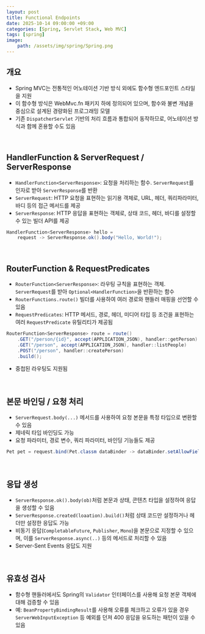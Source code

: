 ```yaml
---
layout: post
title: Functional Endpoints
date: 2025-10-14 09:00:00 +09:00
categories: [Spring, Servlet Stack, Web MVC]
tags: [spring]
image:
    path: /assets/img/spring/Spring.png
---
```


## 개요

- Spring MVC는 전통적인 어노테이션 기반 방식 외에도 함수형 엔드포인트 스타일을 지원
- 이 함수형 방식은 WebMvc.fn 패키지 하에 정의되어 있으며, 함수와 불변 개념을 중심으로 설계된 경량화된 프로그래밍 모델
- 기존 `DispatcherServlet` 기반의 처리 흐름과 통합되어 동작하므로, 어노테이션 방식과 함께 혼용할 수도 있음

<br>

## HandlerFunction & ServerRequest / ServerResponse

- `HandlerFunction<ServerResponse>`: 요청을 처리하는 함수. `ServerRequest`를 인자로 받아 `ServerResponse`를 반환
- `ServerRequest`: HTTP 요청을 표현하는 읽기용 객체로, URL, 헤더, 쿼리파라미터, 바디 등의 접근 메서드를 제공
- `ServerResponse`: HTTP 응답을 표현하는 객체로, 상태 코드, 헤더, 바디를 설정할 수 있는 빌더 API를 제공

```java
HandlerFunction<ServerResponse> hello = 
    request -> ServerResponse.ok().body("Hello, World!");
```

<br>

## RouterFunction & RequestPredicates

- `RouterFunction<ServerResponse>`: 라우팅 규칙을 표현하는 객체. `ServerRequest`를 받아 `Optional<HandlerFunction>`을 반환하는 함수
- `RouterFunctions.route()` 빌더를 사용하여 여러 경로와 핸들러 매핑을 선언할 수 있음
- `RequestPredicates`: HTTP 메서드, 경로, 헤더, 미디어 타입 등 조건을 표현하는 여러 `RequestPredicate` 유틸리티가 제공됨

```java
RouterFunction<ServerResponse> route = route()
    .GET("/person/{id}", accept(APPLICATION_JSON), handler::getPerson)
    .GET("/person", accept(APPLICATION_JSON), handler::listPeople)
    .POST("/person", handler::createPerson)
    .build();
```

- 중첩된 라우팅도 지원됨

<br>

## 본문 바인딩 / 요청 처리

- `ServerRequest.body(...)` 메서드를 사용하여 요청 본문을 특정 타입으로 변환할 수 있음
- 제네릭 타입 바인딩도 가능
- 요청 파라미터, 경로 변수, 쿼리 파라미터, 바인딩 기능들도 제공

```java
Pet pet = request.bind(Pet.classm dataBinder -> dataBinder.setAllowFields("name"));
```

<br>

## 응답 생성

- `ServerResponse.ok().body(ob)`처럼 본문과 상태, 콘텐츠 타입을 설정하여 응답을 생성할 수 있음
- `ServerResponse.created(loaation).build()`처럼 상태 코드만 설정하거나 헤더만 설정한 응답도 가능
- 비동기 응답(`CompletableFuture`, `Publisher`, `Mono`)을 본문으로 지정할 수 있으며, 이를 `ServerResponse.async(..)` 등의 메서드로 처리할 수 있음
- Server-Sent Events 응답도 지원

<br>

## 유효성 검사

- 함수형 핸들러에서도 Spring의 `Validator` 인터페이스를 사용해 요청 본문 객체에 대해 검증할 수 있음
- 예: `BeanPropertyBindingResult`를 사용해 오류를 체크하고 오류가 있을 경우 `ServerWebInputException` 등 예외를 던져 400 응답을 유도하는 패턴이 있을 수 있음

<br>

